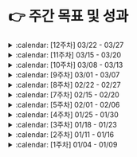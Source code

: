 # :point_right: 주간 목표 및 성과


<!--




<details><summary> :calendar: [n주차] 00/00 - 00/00 </summary>
<p>

### :dart: **목표**
* 

### :scroll: **결과**
*


### :scroll: **결과**
* 

### :pencil2: 회고 및 피드백
* 

</p>
</details>

:white_large_square:
:ballot_box_with_check:
 -->

<details><summary> :calendar: [12주차] 03/22 - 03/27 </summary>
<p>

### :dart: **목표**
* [Course Sechedule 문제 풀이](https://leetcode.com/problems/course-schedule/)

### :scroll: **결과**
* :white_large_square: [Course Sechedule 문제 풀이](https://leetcode.com/problems/course-schedule/)

### :pencil2: 회고 및 피드백


</p>
</details>



<details><summary> :calendar: [11주차] 03/15 - 03/20 </summary>
<p>

### :dart: **목표**
* [Word Ladder 문제 풀이](https://leetcode.com/problems/word-ladder/)

### :scroll: **결과**
* :ballot_box_with_check: [Word Ladder 문제 풀이](https://leetcode.com/problems/word-ladder/)

### :pencil2: 회고 및 피드백
2021 상반기 LINE 신입 공채 코딩테스트를 봤다. 4/7문제 밖에 못풀었지만 아쉬움이 남는다기 보다는 오히려 즐거웠던 시험 이였다. 근래들어 집중력이 거의 최하 수준 이였는데 코딩테스트를 보며 무언가에 이렇게 몰입했던 경험이 언제였나 싶을 정도였다. 그리고 알고리즘 문제를 주에 1~2문제씩 밖에 못 풀어서 자신감이 많이 떨어진 상태였는데 생각보다 풀 수 있었던 문제가 있었던 점에서 놀랐고 자신감도 어느 정도 채워졌다.

</p>
</details>




<details><summary> :calendar: [10주차] 03/08 - 03/13 </summary>
<p>

### :dart: **목표**
* [Design Circular Deque 문제 풀이](https://leetcode.com/problems/design-circular-deque/)

### :scroll: **결과**
* :ballot_box_with_check: [Design Circular Deque 문제 풀이](https://leetcode.com/problems/design-circular-deque/)

### :pencil2: 회고 및 피드백
간만에 나쁘지 않은 일주일이였다. 역시 나는 매일 여러 가지 일에 조금씩 시간을 할당해서 꾸준히 해나가는 것 보다는 특정 1~3가지 일에만 시간을 투자해서 빠르게 하나씩 끝내가는 방식이 맞다는 확신이 들었다.

</p>
</details>



<details><summary> :calendar: [9주차] 03/01 - 03/07 </summary>
<p>

### :dart: **목표**
* [LRU Cache 문제 풀이](https://leetcode.com/problems/lru-cache/)

### :scroll: **결과**
* :ballot_box_with_check: [LRU Cache 문제 풀이](https://leetcode.com/problems/lru-cache/)

### :pencil2: 회고 및 피드백
- 시간이 좀 걸리더라도 LRU 알고리즘에 대해 블로깅하는 것을 권함.
- 본격적으로 취업 준비 한지가 2개월이 넘어가지만, 뭐 하나 안정적으로 준비된 게 없다. 이유는 이것도 해야되고 저것도 해야된단 생각에 마음에 여유가 없어서 그런 것이다. 아예 하반기에 취업 한단 생각으로 마음 놓고 하나씩 해야겠다. (단 이번 시즌 동안 꾸준히 지원하면서 마스터 자소서 꾸준히 다듬고, 인성 면접, 프로젝트 면접은 확실하게 준비하기!!)

</p>
</details>


<details><summary> :calendar: [8주차] 02/22 - 02/27 </summary>
<p>

### :dart: **목표**
* 블로그 알고리즘 관련 포스팅 1개

### :scroll: **결과**
* :white_large_square: 블로그 알고리즘 관련 포스팅 1개
* :ballot_box_with_check: 알고리즘 문제 풀이

### :pencil2: 회고 및 피드백
알고리즘 문제를 풀고 블로그 글을 작성하려 하니 이에 낭비되는 에너지 소모가 심한 걸 느꼈다. 아무래도 개인 노트가 아닌 공개적인 장소에 글을 작성해야 하니 그런것 같다. 지금은 에너지 분산을 최소화 해야 하는 시점이기도 하니 당분간은 블로그 포스팅 보다는 개인 노트에 문제 풀이 사고 과정 및 학습 내용을 적립해 나가는 식으로 공부해야겠다. 

그리고 만약 여유가 생긴 후 다시 블로깅을 시작하게 된다면 팩트에 기반한 기술 관련 글(대부분은 팩트가 아닌 똥들) 보다는 나만의 깊은 고찰을 거친 주관적인 생각이나 회고에 대한 글들을 올려야겠다. 왜냐하면 인터넷에는 부정확한 내용을 사실인 것 마냥 적어 놓은 많은 똥 들이 있고 나 또한 그런 똥 글을 작성하지 않을 거란 확신이 없기 때문이다.

</p>
</details>
 
 
 
 

<details><summary> :calendar: [7주차] 02/15 - 02/20 </summary>
<p>

### :dart: **목표**
* 블로그 포스팅 최소 1개 (알고리즘 제외)

### :scroll: **결과**
* :white_large_square: 블로그 포스팅 최소 1개 (알고리즘 제외)

### :pencil2: 회고 및 피드백
* 알고리즘 문제 포스팅 밖에 작성하지 못했다. 다음주 부터 취업 준비 하는 기간 동안은 알고리즘 문제만 포스팅 하도록 목표를 재설정 해야겠다.


</p>
</details>




<details><summary> :calendar: [5주차] 02/01 - 02/06 </summary>
<p>

### :dart: **목표**
* LeetCode 최소 3문제 풀이
* 블로그 포스팅 최소 1개 (알고리즘 제외)

### :scroll: **결과**
* :white_large_square: LeetCode 2/3문제 풀이
  * [:arrow_upper_right: Link](/coco/algorithm/2021-05st.md)
* :white_large_square: 블로그 포스팅 최소 1개 (알고리즘 제외)

### :pencil2: 회고 및 피드백
* 

</p>
</details>



<details><summary> :calendar: [4주차] 01/25 - 01/30 </summary>
<p>

### :dart: **목표**
* LeetCode 최소 4문제 풀이
* 블로그 포스팅 2개 이상

### :scroll: **결과**
* LeetCode 7문제 풀이
  * [:arrow_upper_right: Link](/coco/algorithm/2021-04st.md)
  * :ballot_box_with_check: [Easy] 1문제
  * :ballot_box_with_check: [Medium] 5문제
  * :ballot_box_with_check: [Medium] 1문제
* 블로그 포스팅 2개
  * :ballot_box_with_check: [:arrow_upper_right: 컴퓨터 성능 향상의 역사와 다양한 병렬 컴퓨팅 기법](https://sangwoncoco.github.io/post/computer/20210128-computer-performence-history-and-parallel-technique/)
  * :ballot_box_with_check: 그 외 알고리즘 문제 포스팅


### :pencil2: 회고 및 피드백
언뜻보면 4주차도 무난하게 지나간듯 하다. 그러나 스스로 되돌아보고 회고하기에 전혀 그렇지 않다. 모든 것이 엉망이다. 분명 1월 중순에 들어서기 전에는 지금과 달랐었다. 토요일 스터디 이후 지금까지 "무엇이 문제일까?", "그때와 지금은 무엇이 다른가?" 진중하게 고민해본 후에야 무엇이 문제인지 구체적으로 알 것 같았고, 나름의 해결 방안을 마련했으며 내일 부터 이를 적용해볼 생각이다.

</p>
</details>



<details><summary> :calendar: [3주차] 01/18 - 01/23 </summary>
<p>

### :dart: **목표**
* LeetCode 최소 4문제 풀이
* 블로그 포스팅 2개 이상
* 번역 글 요약 1개 이상

### :scroll: **결과**
* LeetCode 최소 2/4문제 풀이
  * [:arrow_upper_right: Link](/coco/algorithm/2021-03st.md)
  * :ballot_box_with_check: [Medium] 2문제 (139, 5)
  * :white_large_square: 시도했지만 풀지 못한 문제: 3문제 (91, 53, 647, 416, 518) 
* 블로그 포스팅 2개
  * :ballot_box_with_check: [:arrow_upper_right: [LeetCode] Word Break](https://sangwoncoco.github.io/post/leetcode/20210121-leetcode-139-word-break/)
  * :ballot_box_with_check: [:arrow_upper_right: equals()와 hashcode()](https://sangwoncoco.github.io/post/java/20210121-java-equals-and-hashcode/)
* :white_large_square: 번역 글 요약 1개 이상


### :sob: **피드백**
* 블로그 포스팅 피드백
  * 포스팅에서 이해를 돕기 위해 보여주는 도식은 기능성, 편의성 측면에서 ppt 보다 draw.io 추천한다.
  * 포스팅 작성 스타일은 본인 선택이나, 현재까지의 포스팅에서 글을 표현하는 방식이 너무 나열식이다. 포스팅 목적이 본인을 위한 글일 수도 있고 다른 사람들에게 공유하기 위한 글일 수 있는데 만약 공유를 목적으로 하는 글에서는 현재의 방식이 난해해 보일 수 있다고 생각한다.


### :pencil2: 회고
* 전체적으로 원하는 목표를 달성하지 못한 한 주 였다. 여러 이유가 복합적으로 얽혀 있지만 핑계는 대지 말자. 그렇다고 너무 자책하지도 말자.
* 좀 저 멀리 보고 공부 계획을 세워야겠다. *스스로 판단* 했을 때 나에게 남는 일을 하자. 

</p>
</details>





 
<details><summary> :calendar: [2주차] 01/11 - 01/16 </summary>
<p>

### :dart: **목표**
* [Java Interview Questions for Software Testers and Programmers](https://www.techbeamers.com/java-interview-questions/) 번역 마무리
* LeetCode 최소 5문제 풀이
* 블로그 포스팅 1개 이상


### :scroll: **결과**
* [Java Interview Questions for Software Testers and Programmers](https://www.techbeamers.com/java-interview-questions/) 번역
  * :ballot_box_with_check: 10 Best Java Interview Questions - Learn What Questions the Interviewers could ask from You on Java Strings?
  * :ballot_box_with_check: Java Interview Questions - Don't Miss to Read 10 Must-Know Questions on Java Threads
* LeetCode 최소 5문제 풀이
  * [:arrow_upper_right: Link](/coco/algorithm/2021-02st.md)
  * :ballot_box_with_check: [Easy] 2문제 (70, 746)
  * :ballot_box_with_check: [Medium] 4문제 (347, 560, 64, 322)
  * :white_large_square: 시도했지만 풀지 못한 문제: 1문제 (525) 
* Blog Posting
  * [LeetCode 347번 Top K Frequent Elements](https://github.com/sangwonCoco/coco-blog/blob/main/public/algorithm/%5BLeetCode%5D%20Top%20K%20Frequent%20Elements/README.md)

### :sob: **피드백**
* 


### :pencil2: 회고
* 스터디에서 정한 주간 목표로 완료했으나 그 이외 개별적인 목표들은 많은 아쉬움이 남는 한 주 였다.
* 다음주 부터는 번역의 경우 글 내의 모든 내용을 번역하는 것이 아니라 핵심 내용만 정리하는 형태로 수행 방식에 변화를 줘야겠다. 또한 블로그 포스팅의 경우 알고리즘 문제 1개, 기타 주제 1개로 잡고 포스팅 횟수를 늘려야겠다. 


</p>
</details>
 







<details><summary> :calendar: [1주차] 01/04 - 01/09 </summary>
<p>

### :dart: 목표
* [Java Interview Questions for Software Testers and Programmers](https://www.techbeamers.com/java-interview-questions/) 번역
* LeetCode 최소 5문제 풀이

### :scroll: 결과
* [Java Interview Questions for Software Testers and Programmers](https://www.techbeamers.com/java-interview-questions/) 번역
  * :ballot_box_with_check: Top 20 Java Interview Questions - Java Basics You Must Know
  * :ballot_box_with_check: Top 10 Java Interview Questions - Read about the internals of Java Classes
  * :white_large_square: 10 Best Java Interview Questions - Learn What Questions the Interviewers could ask from You on Java Strings?
  * :white_large_square: Java Interview Questions - Don't Miss to Read 10 Must-Know Questions on Java Threads
* LeetCode 최소 5문제 풀이
  * [:arrow_upper_right: Link](/coco/algorithm/2021-01st.md)
  * :ballot_box_with_check: [Easy] 8문제
  * :ballot_box_with_check: [Medium] 3문제
  * :white_large_square: 시도했지만 풀지 못한 문제: 3문제 


### :sob: 피드백
* 무조건적인 것은 아니나 특정 개념에 대해 설명 시, 큰 그림이나 전체적 정의 제시후 세부 부분들을 하나씩 설명해나가는 하향식 접근법을 따르는 것을 추천

### :pencil2: 회고
* 스터디에서 설정한 목표 이외에 개인적으로 설정한 목표들도 달성 혹은 초과 달성하였기에 전체적으로 만족스러운 한주 였다.
* 다음주(2주차)에는 현재 목표에 더해서 알고리즘 혹은 기타 주제로 1개 이상의 블로그 포스팅을 추가해야겠다.
* 오랜만에 발표를 하니 간단한 설명인데도 불구하고 시작 부터 필요 이상으로 호흡이 가빠지며 붕 뜨는 느낌을 받았다. 호흡이 가빠지다 보니 말속도도 빨라지며 그에 따라 발음이 새는 등 연쇄적으로 문제들이 터지기 시작했다. 다음주(2주차) 스터디에서는 이러한 문제점들을 인식하고 호흡을 가라앉히는 등 의도적으로 텐션과 목소리를 낮춰서 발표해봐야겠다.
</p>
</details>
